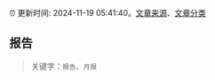 :alarm_clock: 更新时间: 2024-11-19 05:41:40。[文章来源](/README.md)、[文章分类](/TAGS.md)

## 报告


> 关键字：`报告`、`月报`



